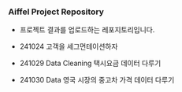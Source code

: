 ### Aiffel Project Repository

* 프로젝트 결과를 업로드하는 레포지토리입니다.

* 241024 고객을 세그먼테이션하자
* 241029 Data Cleaning 택시요금 데이터 다루기
* 241030 Data 영국 시장의 중고차 가격 데이터 다루기

